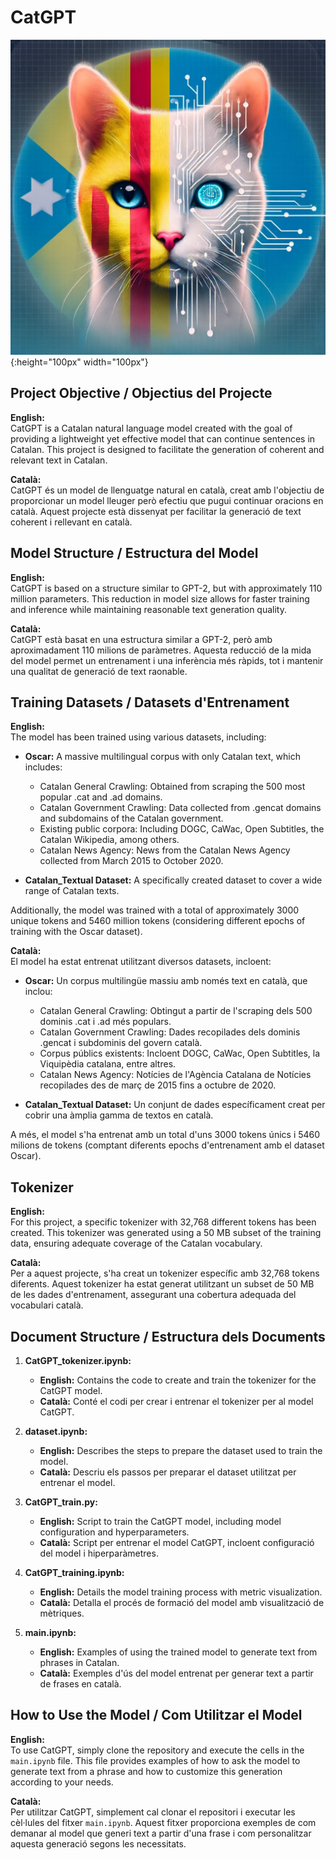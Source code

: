 # CatGPT

![CatGPT Logo](logo/CatGPT.jpg){:height="100px" width="100px"}

## Project Objective / Objectius del Projecte

**English:**  
CatGPT is a Catalan natural language model created with the goal of providing a lightweight yet effective model that can continue sentences in Catalan. This project is designed to facilitate the generation of coherent and relevant text in Catalan.

**Català:**  
CatGPT és un model de llenguatge natural en català, creat amb l'objectiu de proporcionar un model lleuger però efectiu que pugui continuar oracions en català. Aquest projecte està dissenyat per facilitar la generació de text coherent i rellevant en català.

## Model Structure / Estructura del Model

**English:**  
CatGPT is based on a structure similar to GPT-2, but with approximately 110 million parameters. This reduction in model size allows for faster training and inference while maintaining reasonable text generation quality.

**Català:**  
CatGPT està basat en una estructura similar a GPT-2, però amb aproximadament 110 milions de paràmetres. Aquesta reducció de la mida del model permet un entrenament i una inferència més ràpids, tot i mantenir una qualitat de generació de text raonable.

## Training Datasets / Datasets d'Entrenament

**English:**  
The model has been trained using various datasets, including:

- **Oscar:** A massive multilingual corpus with only Catalan text, which includes:
  - Catalan General Crawling: Obtained from scraping the 500 most popular .cat and .ad domains.
  - Catalan Government Crawling: Data collected from .gencat domains and subdomains of the Catalan government.
  - Existing public corpora: Including DOGC, CaWac, Open Subtitles, the Catalan Wikipedia, among others.
  - Catalan News Agency: News from the Catalan News Agency collected from March 2015 to October 2020.

- **Catalan_Textual Dataset:** A specifically created dataset to cover a wide range of Catalan texts.

Additionally, the model was trained with a total of approximately 3000 unique tokens and 5460 million tokens (considering different epochs of training with the Oscar dataset).

**Català:**  
El model ha estat entrenat utilitzant diversos datasets, incloent:

- **Oscar:** Un corpus multilingüe massiu amb només text en català, que inclou:
  - Catalan General Crawling: Obtingut a partir de l'scraping dels 500 dominis .cat i .ad més populars.
  - Catalan Government Crawling: Dades recopilades dels dominis .gencat i subdominis del govern català.
  - Corpus públics existents: Incloent DOGC, CaWac, Open Subtitles, la Viquipèdia catalana, entre altres.
  - Catalan News Agency: Notícies de l'Agència Catalana de Notícies recopilades des de març de 2015 fins a octubre de 2020.

- **Catalan_Textual Dataset:** Un conjunt de dades específicament creat per cobrir una àmplia gamma de textos en català.

A més, el model s'ha entrenat amb un total d'uns 3000 tokens únics i 5460 milions de tokens (comptant diferents epochs d'entrenament amb el dataset Oscar).

## Tokenizer

**English:**  
For this project, a specific tokenizer with 32,768 different tokens has been created. This tokenizer was generated using a 50 MB subset of the training data, ensuring adequate coverage of the Catalan vocabulary.

**Català:**  
Per a aquest projecte, s'ha creat un tokenizer específic amb 32,768 tokens diferents. Aquest tokenizer ha estat generat utilitzant un subset de 50 MB de les dades d'entrenament, assegurant una cobertura adequada del vocabulari català.

## Document Structure / Estructura dels Documents

1. **CatGPT_tokenizer.ipynb:**  
   - **English:** Contains the code to create and train the tokenizer for the CatGPT model.  
   - **Català:** Conté el codi per crear i entrenar el tokenizer per al model CatGPT.
   
2. **dataset.ipynb:**  
   - **English:** Describes the steps to prepare the dataset used to train the model.  
   - **Català:** Descriu els passos per preparar el dataset utilitzat per entrenar el model.

3. **CatGPT_train.py:**  
   - **English:** Script to train the CatGPT model, including model configuration and hyperparameters.  
   - **Català:** Script per entrenar el model CatGPT, incloent configuració del model i hiperparàmetres.

4. **CatGPT_training.ipynb:**  
   - **English:** Details the model training process with metric visualization.  
   - **Català:** Detalla el procés de formació del model amb visualització de mètriques.

5. **main.ipynb:**  
   - **English:** Examples of using the trained model to generate text from phrases in Catalan.  
   - **Català:** Exemples d'ús del model entrenat per generar text a partir de frases en català.

## How to Use the Model / Com Utilitzar el Model

**English:**  
To use CatGPT, simply clone the repository and execute the cells in the `main.ipynb` file. This file provides examples of how to ask the model to generate text from a phrase and how to customize this generation according to your needs.

**Català:**  
Per utilitzar CatGPT, simplement cal clonar el repositori i executar les cèl·lules del fitxer `main.ipynb`. Aquest fitxer proporciona exemples de com demanar al model que generi text a partir d'una frase i com personalitzar aquesta generació segons les necessitats.
